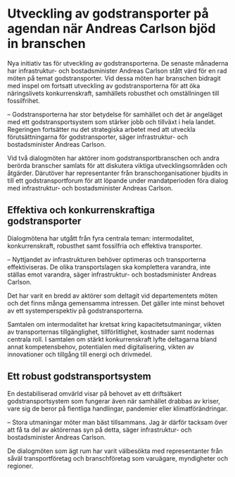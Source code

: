 # Utveckling av godstransporter på agendan när Andreas Carlson bjöd in branschen

Nya initiativ tas för utveckling av godstransporterna. De senaste månaderna har infrastruktur- och bostadsminister Andreas Carlson stått värd för en rad möten på temat godstransporter. Vid dessa möten har branschen bidragit med inspel om fortsatt utveckling av godstransporterna för att öka näringslivets konkurrenskraft, samhällets robusthet och omställningen till fossilfrihet.

– Godstransporterna har stor betydelse för samhället och det är angeläget med ett godstransportsystem som stärker jobb och tillväxt i hela landet. Regeringen fortsätter nu det strategiska arbetet med att utveckla förutsättningarna för godstransporter, säger infrastruktur- och bostadsminister Andreas Carlson.

Vid två dialogmöten har aktörer inom godstransportbranschen och andra berörda branscher samlats för att diskutera viktiga utvecklingsområden och åtgärder. Därutöver har representanter från branschorganisationer bjudits in till ett godstransportforum för att löpande under mandatperioden föra dialog med infrastruktur- och bostadsminister Andreas Carlson.

## Effektiva och konkurrenskraftiga godstransporter

Dialogmötena har utgått från fyra centrala teman: intermodalitet, konkurrenskraft, robusthet samt fossilfria och effektiva transporter.

– Nyttjandet av infrastrukturen behöver optimeras och transporterna effektiviseras. De olika transportslagen ska komplettera varandra, inte ställas emot varandra, säger infrastruktur- och bostadsminister Andreas Carlson.

Det har varit en bredd av aktörer som deltagit vid departementets möten och det finns många gemensamma intressen. Det gäller inte minst behovet av ett systemperspektiv på godstransporterna.

Samtalen om intermodalitet har kretsat kring kapacitetsutmaningar, vikten av transporternas tillgänglighet, tillförlitlighet, kostnader samt nodernas centrala roll. I samtalen om stärkt konkurrenskraft lyfte deltagarna bland annat kompetensbehov, potentialen med digitalisering, vikten av innovationer och tillgång till energi och drivmedel.

## Ett robust godstransportsystem

En destabiliserad omvärld visar på behovet av ett driftsäkert godstransportsystem som fungerar även när samhället drabbas av kriser, vare sig de beror på fientliga handlingar, pandemier eller klimatförändringar.

– Stora utmaningar möter man bäst tillsammans. Jag är därför tacksam över att få ta del av aktörernas syn på detta, säger infrastruktur- och bostadsminister Andreas Carlson.

De dialogmöten som ägt rum har varit välbesökta med representanter från såväl transportföretag och branschföretag som varuägare, myndigheter och regioner.
